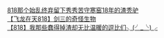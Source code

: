 [818那个始乱终弃留下秀秀苦守寒窑18年的渣秃驴](http://tieba.baidu.com/p/2870297766?see_lz=1&pn=)   
[【飞龙在天818】剑三的奇怪生物](http://tieba.baidu.com/p/2869566449?see_lz=1&pn=)   
[【818】我那些蠢得掉渣却无比温暖的逗比们╮(╯_╰)╭](http://tieba.baidu.com/p/2868813129?see_lz=1&pn=)   
